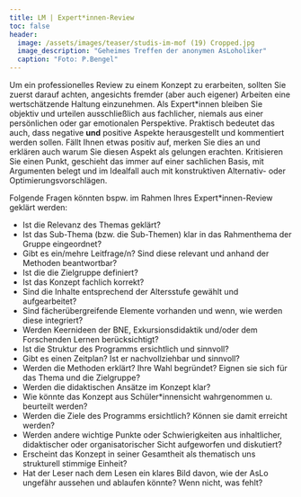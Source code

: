 ```yaml
---
title: LM | Expert*innen-Review
toc: false
header:
  image: /assets/images/teaser/studis-im-mof (19) Cropped.jpg
  image_description: "Geheimes Treffen der anonymen AsLoholiker"
  caption: "Foto: P.Bengel"
---
```


Um ein professionelles Review zu einem Konzept zu erarbeiten, sollten Sie zuerst darauf achten, 
angesichts fremder (aber auch eigener) Arbeiten eine wertschätzende Haltung einzunehmen. 
Als Expert*innen bleiben Sie objektiv und urteilen ausschließlich aus fachlicher, niemals aus einer persönlichen oder gar emotionalen Perspektive. 
Praktisch bedeutet das auch, dass negative **und** positive Aspekte herausgestellt und kommentiert werden sollen. 
Fällt Ihnen etwas positiv auf, merken Sie dies an und erklären auch warum Sie diesen Aspekt als gelungen erachten. 
Kritisieren Sie einen Punkt, geschieht das immer auf einer sachlichen Basis, 
mit Argumenten belegt und im Idealfall auch mit konstruktiven Alternativ- oder Optimierungsvorschlägen.

Folgende Fragen könnten bspw. im Rahmen Ihres Expert*innen-Review geklärt werden:
-	Ist die Relevanz des Themas geklärt?
-	Ist das Sub-Thema (bzw. die Sub-Themen) klar in das Rahmenthema der Gruppe eingeordnet?
-	Gibt es ein/mehre Leitfrage/n? Sind diese relevant und anhand der Methoden beantwortbar?
-	Ist die die Zielgruppe definiert?
-	Ist das Konzept fachlich korrekt?
-	Sind die Inhalte entsprechend der Altersstufe gewählt und aufgearbeitet? 
-	Sind fächerübergreifende Elemente vorhanden und wenn, wie werden diese integriert?
-	Werden Keernideen der BNE, Exkursionsdidaktik und/oder dem Forschenden Lernen berücksichtigt?
-	Ist die Struktur des Programms ersichtlich und sinnvoll?
-	Gibt es einen Zeitplan? Ist er nachvollziehbar und sinnvoll?
-	Werden die Methoden erklärt? Ihre Wahl begründet? Eignen sie sich für das Thema und die Zielgruppe?
-	Werden die didaktischen Ansätze im Konzept klar?
-	Wie könnte das Konzept aus Schüler*innensicht wahrgenommen u. beurteilt werden?
-	Werden die Ziele des Programms ersichtlich? Können sie damit erreicht werden?
-	Werden andere wichtige Punkte oder Schwierigkeiten aus inhaltlicher, didaktischer oder organisatorischer Sicht aufgeworfen und diskutiert?
-	Erscheint das Konzept in seiner Gesamtheit als thematisch uns strukturell stimmige Einheit?
-	Hat der Leser nach dem Lesen ein klares Bild davon, wie der AsLo ungefähr aussehen und ablaufen könnte? Wenn nicht, was fehlt?




